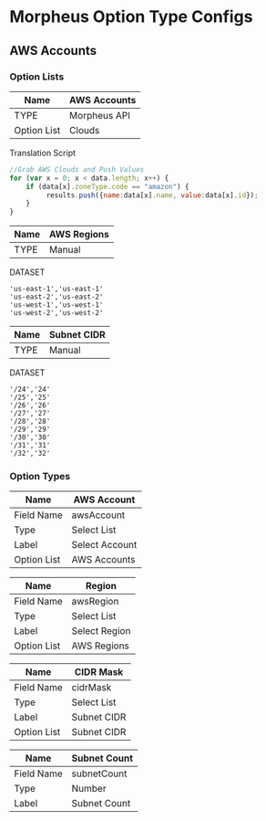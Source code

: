 # Morpheus Option Type Configs

## AWS Accounts

### Option Lists

| Name        | AWS Accounts |
|-------------|--------------|
| TYPE        | Morpheus API |
| Option List | Clouds       |                                                                                                                                                                        

Translation Script 
```javascript
//Grab AWS Clouds and Push Values 
for (var x = 0; x < data.length; x++) {   
    if (data[x].zoneType.code == "amazon") {
         results.push({name:data[x].name, value:data[x].id});   
    } 
}
```

| Name | AWS Regions |
|------|-------------|
| TYPE | Manual      |

DATASET
```
'us-east-1','us-east-1'
'us-east-2','us-east-2'
'us-west-1','us-west-1'
'us-west-2','us-west-2'
```


| Name | Subnet CIDR |
|------|-------------|
| TYPE | Manual      |

DATASET
```
'/24','24'
'/25','25'
'/26','26'
'/27','27'
'/28','28'
'/29','29'
'/30','30'
'/31','31'
'/32','32'
```

### Option Types

| Name        | AWS Account    |
|-------------|----------------|
| Field Name  | awsAccount     |
| Type        | Select List    |
| Label       | Select Account |
| Option List | AWS Accounts   |

| Name        | Region        |
|-------------|---------------|
| Field Name  | awsRegion     |
| Type        | Select List   |
| Label       | Select Region |
| Option List | AWS Regions   |

| Name        | CIDR Mask     |
|-------------|---------------|
| Field Name  | cidrMask      |
| Type        | Select List   |
| Label       | Subnet CIDR   |
| Option List | Subnet CIDR   |

| Name        | Subnet Count  |
|-------------|---------------|
| Field Name  | subnetCount   |
| Type        | Number        |
| Label       | Subnet Count  |